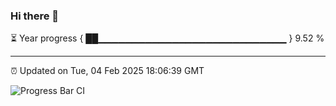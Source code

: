 ### Hi there 👋

⏳ Year progress { ██▁▁▁▁▁▁▁▁▁▁▁▁▁▁▁▁▁▁▁▁▁▁▁▁▁▁▁▁ } 9.52 %

---

⏰ Updated on Tue, 04 Feb 2025 18:06:39 GMT

![Progress Bar CI](https://github.com/liununu/liununu/workflows/Progress%20Bar%20CI/badge.svg)
